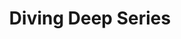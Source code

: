 ---
title: "Diving Deep Series"
description: "In this series, we explore depths of various fields and technology, and help student familiarize themself with the professional, real world end of things"
icon: "https://cdn2.iconfinder.com/data/icons/bitsies/128/Lightbulb-512.png"
background: "https://imgur.com/4fey1Kk.jpg"
---